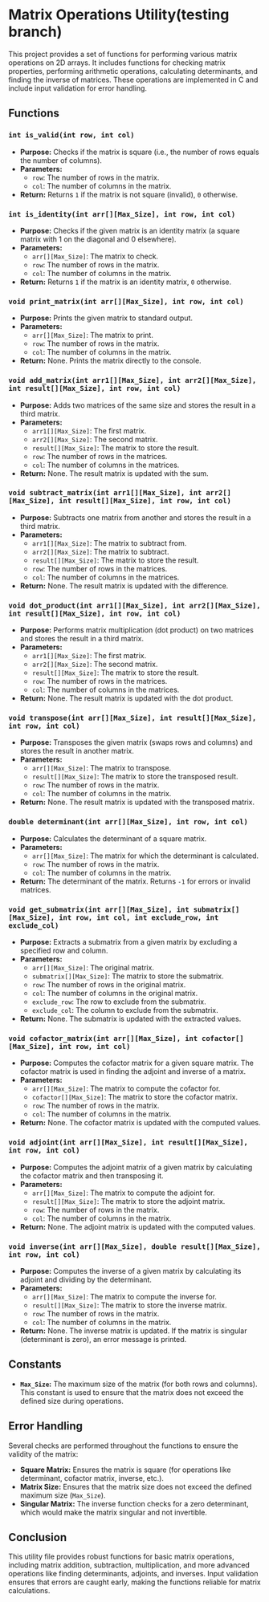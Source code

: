 # Matrix Operations Utility(testing branch)

This project provides a set of functions for performing various matrix operations on 2D arrays. It includes functions for checking matrix properties, performing arithmetic operations, calculating determinants, and finding the inverse of matrices. These operations are implemented in C and include input validation for error handling.

## Functions

### `int is_valid(int row, int col)`
- **Purpose:** Checks if the matrix is square (i.e., the number of rows equals the number of columns).
- **Parameters:**
  - `row`: The number of rows in the matrix.
  - `col`: The number of columns in the matrix.
- **Return:** Returns `1` if the matrix is not square (invalid), `0` otherwise.

### `int is_identity(int arr[][Max_Size], int row, int col)`
- **Purpose:** Checks if the given matrix is an identity matrix (a square matrix with 1 on the diagonal and 0 elsewhere).
- **Parameters:**
  - `arr[][Max_Size]`: The matrix to check.
  - `row`: The number of rows in the matrix.
  - `col`: The number of columns in the matrix.
- **Return:** Returns `1` if the matrix is an identity matrix, `0` otherwise.

### `void print_matrix(int arr[][Max_Size], int row, int col)`
- **Purpose:** Prints the given matrix to standard output.
- **Parameters:**
  - `arr[][Max_Size]`: The matrix to print.
  - `row`: The number of rows in the matrix.
  - `col`: The number of columns in the matrix.
- **Return:** None. Prints the matrix directly to the console.

### `void add_matrix(int arr1[][Max_Size], int arr2[][Max_Size], int result[][Max_Size], int row, int col)`
- **Purpose:** Adds two matrices of the same size and stores the result in a third matrix.
- **Parameters:**
  - `arr1[][Max_Size]`: The first matrix.
  - `arr2[][Max_Size]`: The second matrix.
  - `result[][Max_Size]`: The matrix to store the result.
  - `row`: The number of rows in the matrices.
  - `col`: The number of columns in the matrices.
- **Return:** None. The result matrix is updated with the sum.

### `void subtract_matrix(int arr1[][Max_Size], int arr2[][Max_Size], int result[][Max_Size], int row, int col)`
- **Purpose:** Subtracts one matrix from another and stores the result in a third matrix.
- **Parameters:**
  - `arr1[][Max_Size]`: The matrix to subtract from.
  - `arr2[][Max_Size]`: The matrix to subtract.
  - `result[][Max_Size]`: The matrix to store the result.
  - `row`: The number of rows in the matrices.
  - `col`: The number of columns in the matrices.
- **Return:** None. The result matrix is updated with the difference.

### `void dot_product(int arr1[][Max_Size], int arr2[][Max_Size], int result[][Max_Size], int row, int col)`
- **Purpose:** Performs matrix multiplication (dot product) on two matrices and stores the result in a third matrix.
- **Parameters:**
  - `arr1[][Max_Size]`: The first matrix.
  - `arr2[][Max_Size]`: The second matrix.
  - `result[][Max_Size]`: The matrix to store the result.
  - `row`: The number of rows in the matrices.
  - `col`: The number of columns in the matrices.
- **Return:** None. The result matrix is updated with the dot product.

### `void transpose(int arr[][Max_Size], int result[][Max_Size], int row, int col)`
- **Purpose:** Transposes the given matrix (swaps rows and columns) and stores the result in another matrix.
- **Parameters:**
  - `arr[][Max_Size]`: The matrix to transpose.
  - `result[][Max_Size]`: The matrix to store the transposed result.
  - `row`: The number of rows in the matrix.
  - `col`: The number of columns in the matrix.
- **Return:** None. The result matrix is updated with the transposed matrix.

### `double determinant(int arr[][Max_Size], int row, int col)`
- **Purpose:** Calculates the determinant of a square matrix.
- **Parameters:**
  - `arr[][Max_Size]`: The matrix for which the determinant is calculated.
  - `row`: The number of rows in the matrix.
  - `col`: The number of columns in the matrix.
- **Return:** The determinant of the matrix. Returns `-1` for errors or invalid matrices.

### `void get_submatrix(int arr[][Max_Size], int submatrix[][Max_Size], int row, int col, int exclude_row, int exclude_col)`
- **Purpose:** Extracts a submatrix from a given matrix by excluding a specified row and column.
- **Parameters:**
  - `arr[][Max_Size]`: The original matrix.
  - `submatrix[][Max_Size]`: The matrix to store the submatrix.
  - `row`: The number of rows in the original matrix.
  - `col`: The number of columns in the original matrix.
  - `exclude_row`: The row to exclude from the submatrix.
  - `exclude_col`: The column to exclude from the submatrix.
- **Return:** None. The submatrix is updated with the extracted values.

### `void cofactor_matrix(int arr[][Max_Size], int cofactor[][Max_Size], int row, int col)`
- **Purpose:** Computes the cofactor matrix for a given square matrix. The cofactor matrix is used in finding the adjoint and inverse of a matrix.
- **Parameters:**
  - `arr[][Max_Size]`: The matrix to compute the cofactor for.
  - `cofactor[][Max_Size]`: The matrix to store the cofactor matrix.
  - `row`: The number of rows in the matrix.
  - `col`: The number of columns in the matrix.
- **Return:** None. The cofactor matrix is updated with the computed values.

### `void adjoint(int arr[][Max_Size], int result[][Max_Size], int row, int col)`
- **Purpose:** Computes the adjoint matrix of a given matrix by calculating the cofactor matrix and then transposing it.
- **Parameters:**
  - `arr[][Max_Size]`: The matrix to compute the adjoint for.
  - `result[][Max_Size]`: The matrix to store the adjoint matrix.
  - `row`: The number of rows in the matrix.
  - `col`: The number of columns in the matrix.
- **Return:** None. The adjoint matrix is updated with the computed values.

### `void inverse(int arr[][Max_Size], double result[][Max_Size], int row, int col)`
- **Purpose:** Computes the inverse of a given matrix by calculating its adjoint and dividing by the determinant.
- **Parameters:**
  - `arr[][Max_Size]`: The matrix to compute the inverse for.
  - `result[][Max_Size]`: The matrix to store the inverse matrix.
  - `row`: The number of rows in the matrix.
  - `col`: The number of columns in the matrix.
- **Return:** None. The inverse matrix is updated. If the matrix is singular (determinant is zero), an error message is printed.

## Constants
- **`Max_Size`:** The maximum size of the matrix (for both rows and columns). This constant is used to ensure that the matrix does not exceed the defined size during operations.

## Error Handling
Several checks are performed throughout the functions to ensure the validity of the matrix:
- **Square Matrix:** Ensures the matrix is square (for operations like determinant, cofactor matrix, inverse, etc.).
- **Matrix Size:** Ensures that the matrix size does not exceed the defined maximum size (`Max_Size`).
- **Singular Matrix:** The inverse function checks for a zero determinant, which would make the matrix singular and not invertible.

## Conclusion
This utility file provides robust functions for basic matrix operations, including matrix addition, subtraction, multiplication, and more advanced operations like finding determinants, adjoints, and inverses. Input validation ensures that errors are caught early, making the functions reliable for matrix calculations.
